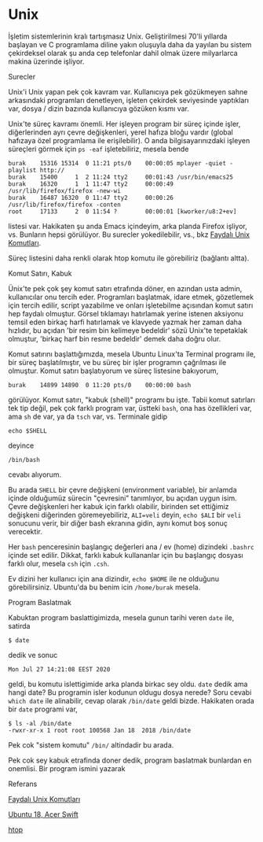 # Unix

İşletim sistemlerinin kralı tartışmasız Unix. Geliştirilmesi 70'li
yıllarda başlayan ve C programlama diline yakın oluşuyla daha da
yayılan bu sistem çekirdeksel olarak şu anda cep telefonlar dahil
olmak üzere milyarlarca makina üzerinde işliyor.

Surecler

Unix'i Unix yapan pek çok kavram var. Kullanıcıya pek gözükmeyen sahne
arkasındaki programları denetleyen, işleten çekirdek seviyesinde
yaptıkları var, dosya / dizin bazında kullanıcıya gözüken kısmı var.

Unix'te süreç kavramı önemli. Her işleyen program bir süreç içinde
işler, diğerlerinden ayrı çevre değişkenleri, yerel hafıza bloğu
vardır (global hafızaya özel programlama ile erişilebilir). O anda
bilgisayarınızdaki işleyen süreçleri görmek için `ps -eaf`
işletebiliriz, mesela bende

```
burak    15316 15314  0 11:21 pts/0    00:00:05 mplayer -quiet -playlist http://
burak    15400     1  2 11:24 tty2     00:01:43 /usr/bin/emacs25
burak    16320     1  1 11:47 tty2     00:00:49 /usr/lib/firefox/firefox -new-wi
burak    16487 16320  0 11:47 tty2     00:00:26 /usr/lib/firefox/firefox -conten
root     17133     2  0 11:54 ?        00:00:01 [kworker/u8:2+ev]
```

listesi var. Hakikaten şu anda Emacs içindeyim, arka planda Firefox
işliyor, vs. Bunların hepsi görülüyor. Bu surecler yokedilebilir, vs.,
bkz [Faydalı Unix Komutları](../../2012/04/faydali-unix-komutlari.md).

Süreç listesini daha renkli olarak htop komutu ile görebiliriz (bağlantı altta). 

Komut Satırı, Kabuk

Ünix'te pek çok şey komut satırı etrafında döner, en azından usta
admin, kullanıcılar onu tercih eder. Programları başlatmak, idare
etmek, gözetlemek için tercih edilir, script yazabilme ve onları
işletebilme açısından komut satırı hep faydalı olmuştur. Görsel
tıklamayı hatırlamak yerine istenen aksiyonu temsil eden birkaç harfi
hatırlamak ve klavyede yazmak her zaman daha hızlıdır, bu açıdan 'bir
resim bin kelimeye bedeldir' sözü Unix'te tepetaklak olmuştur, 'birkaç
harf bin resme bedeldir' demek daha doğru olur.

Komut satırını başlattığımızda, mesela Ubuntu Linux'ta Terminal
programı ile, bir süreç başlatılmıştır, ve bu süreç bir işler
programın çağrılması ile olmuştur. Komut satırı başlatıyorum ve süreç
listesine bakıyorum,

```
burak    14899 14890  0 11:20 pts/0    00:00:00 bash
```

görülüyor. Komut satırı, "kabuk (shell)" programı bu işte. Tabii komut
satırları tek tip değil, pek çok farklı program var, üstteki `bash`,
ona has özellikleri var, ama `sh` de var, ya da `tsch` var,
vs. Terminale gidip

```
echo $SHELL

```

deyince

```
/bin/bash
```

cevabı alıyorum. 

Bu arada `SHELL` bir çevre değişkeni (environment variable), bir
anlamda içinde olduğumüz sürecin "çevresini" tanımlıyor, bu açıdan
uygun isim. Çevre değişkenleri her kabuk için farklı olabilir,
birinden set ettiğimiz değişkeni diğerinden göremeyebiliriz,
`ALI=veli` deyin, `echo $ALI` bir `veli` sonucunu verir, bir diğer
bash ekranına gidin, aynı komut boş sonuç verecektir.

Her `bash` penceresinin başlangıç değerleri ana / ev (home) dizindeki
`.bashrc` içinde set edilir. Dikkat, farklı kabuk kullananlar için bu
başlangıç dosyası farklı olur, mesela `csh` için `.csh`.

Ev dizini her kullanıcı için ana dizindir, `echo $HOME` ile ne
olduğunu görebilirsiniz. Ubuntu'da bu benim icin `/home/burak` mesela.

Program Baslatmak

Kabuktan program baslattigimizda, mesela gunun tarihi veren `date`
ile, satirda

```
$ date
```

dedik ve sonuc

```
Mon Jul 27 14:21:08 EEST 2020
```

geldi, bu komutu islettigimide arka planda birkac sey oldu. `date`
dedik ama hangi date? Bu programin isler kodunun oldugu dosya nerede?
Soru cevabi `which date` ile alinabilir, cevap olarak `/bin/date`
geldi bizde. Hakikaten orada bir `date` programi var,

```
$ ls -al /bin/date
-rwxr-xr-x 1 root root 100568 Jan 18  2018 /bin/date
```

Pek cok "sistem komutu" `/bin/` altindadir bu arada.


Pek cok sey kabuk etrafinda doner dedik, program baslatmak bunlardan
en onemlisi. Bir program ismini yazarak 

Referans

[Faydalı Unix Komutları](../../2012/04/faydali-unix-komutlari.md)

[Ubuntu 18, Acer Swift](ubuntu-18-acer-swift.md)

[htop](../../2012/12/htop.md)

